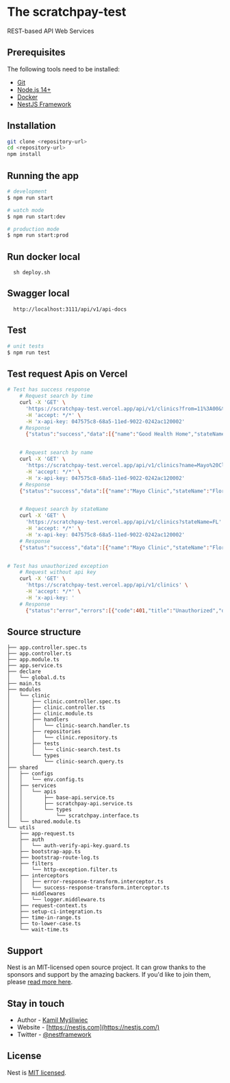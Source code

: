 # The scratchpay-test

REST-based API Web Services

## Prerequisites

The following tools need to be installed:

- [Git](http://git-scm.com/)
- [Node.js 14+](http://nodejs.org/)
- [Docker](https://www.docker.com/get-started/)
- [NestJS Framework](https://github.com/nestjs/nest)

## Installation

```bash
git clone <repository-url>
cd <repository-url>
npm install
```

## Running the app

```bash
# development
$ npm run start

# watch mode
$ npm run start:dev

# production mode
$ npm run start:prod
```

## Run docker local

```docker
  sh deploy.sh
```

## Swagger local

```
  http://localhost:3111/api/v1/api-docs
```

## Test

```bash
# unit tests
$ npm run test
```

## Test request Apis on Vercel

```bash
# Test has success response
    # Request search by time
    curl -X 'GET' \
      'https://scratchpay-test.vercel.app/api/v1/clinics?from=11%3A00&to=20%3A00' \
      -H 'accept: */*' \
      -H 'x-api-key: 047575c8-68a5-11ed-9022-0242ac120002'
    # Response
      {"status":"success","data":[{"name":"Good Health Home","stateName":"FL","availability":{"from":"15:00","to":"20:00"}}]}


    # Request search by name
    curl -X 'GET' \
      'https://scratchpay-test.vercel.app/api/v1/clinics?name=Mayo%20Clinic' \
      -H 'accept: */*' \
      -H 'x-api-key: 047575c8-68a5-11ed-9022-0242ac120002'
    # Response
    {"status":"success","data":[{"name":"Mayo Clinic","stateName":"Florida","availability":{"from":"09:00","to":"20:00"}}]}


    # Request search by stateName
    curl -X 'GET' \
      'https://scratchpay-test.vercel.app/api/v1/clinics?stateName=FL' \
      -H 'accept: */*' \
      -H 'x-api-key: 047575c8-68a5-11ed-9022-0242ac120002'
    # Response
    {"status":"success","data":[{"name":"Mayo Clinic","stateName":"Florida","availability":{"from":"09:00","to":"20:00"}},{"name":"Hopkins Hospital Baltimore","stateName":"Florida","availability":{"from":"07:00","to":"22:00"}},{"name":"Good Health Home","stateName":"FL","availability":{"from":"15:00","to":"20:00"}}]}


# Test has unauthorized exception
    # Request without api key
    curl -X 'GET' \
      'https://scratchpay-test.vercel.app/api/v1/clinics' \
      -H 'accept: */*' \
      -H 'x-api-key: '
    # Response
      {"status":"error","errors":[{"code":401,"title":"Unauthorized","detail":"The x-api-key not found","correlationId":"46b482f5-7b5e-49a3-8a68-d3c5ca5798d0","timestamp":"2022-11-20T08:34:42.369Z","path":"/api/v1/clinics"}]}
```

## Source structure

```
├── app.controller.spec.ts
├── app.controller.ts
├── app.module.ts
├── app.service.ts
├── declare
│   └── global.d.ts
├── main.ts
├── modules
│   └── clinic
│       ├── clinic.controller.spec.ts
│       ├── clinic.controller.ts
│       ├── clinic.module.ts
│       ├── handlers
│       │   └── clinic-search.handler.ts
│       ├── repositories
│       │   └── clinic.repository.ts
│       ├── tests
│       │   └── clinic-search.test.ts
│       └── types
│           └── clinic-search.query.ts
├── shared
│   ├── configs
│   │   └── env.config.ts
│   ├── services
│   │   └── apis
│   │       ├── base-api.service.ts
│   │       ├── scratchpay-api.service.ts
│   │       └── types
│   │           └── scratchpay.interface.ts
│   └── shared.module.ts
└── utils
    ├── app-request.ts
    ├── auth
    │   └── auth-verify-api-key.guard.ts
    ├── bootstrap-app.ts
    ├── bootstrap-route-log.ts
    ├── filters
    │   └── http-exception.filter.ts
    ├── interceptors
    │   ├── error-response-transform.interceptor.ts
    │   └── success-response-transform.interceptor.ts
    ├── middlewares
    │   └── logger.middleware.ts
    ├── request-context.ts
    ├── setup-ci-integration.ts
    ├── time-in-range.ts
    ├── to-lower-case.ts
    └── wait-time.ts
```

## Support

Nest is an MIT-licensed open source project. It can grow thanks to the sponsors and support by the amazing backers. If you'd like to join them, please [read more here](https://docs.nestjs.com/support).

## Stay in touch

- Author - [Kamil Myśliwiec](https://twitter.com/kammysliwiec)
- Website - [https://nestjs.com](https://nestjs.com/)
- Twitter - [@nestframework](https://twitter.com/nestframework)

## License

Nest is [MIT licensed](https://github.com/nestjs/nest/blob/master/LICENSE).

